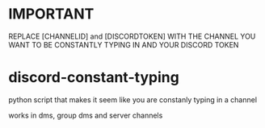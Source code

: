# IMPORTANT
REPLACE [CHANNELID] and [DISCORDTOKEN] WITH THE CHANNEL YOU WANT TO BE CONSTANTLY TYPING IN AND YOUR DISCORD TOKEN
# discord-constant-typing
python script that makes it seem like you are constanly typing in a channel

works in dms, group dms and server channels
